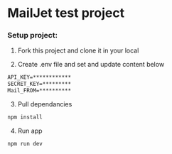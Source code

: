 # MailJet test project

### Setup project:

1. Fork this project and clone it in your local

1. Create .env file and set and update content below

```txt
API_KEY=************
SECRET_KEY=*********
Mail_FROM=**********
```

3. Pull dependancies
 ```cmd
 npm install
 ```

4. Run app

 ```cmd
 npm run dev
 ```